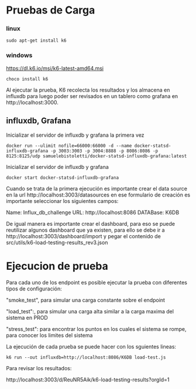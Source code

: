 # Pruebas de Carga

### linux
`sudo apt-get install k6`

### windows 
https://dl.k6.io/msi/k6-latest-amd64.msi

`choco install k6`

Al ejecutar la prueba, K6 recolecta los resultados y los almacena en influxdb para luego poder ser revisados en un tablero como grafana
en http://localhost:3000.

## influxdb, Grafana
Inicializar el servidor de influxdb y grafana la primera vez
```
docker run --ulimit nofile=66000:66000 -d --name docker-statsd-influxdb-grafana -p 3003:3003 -p 3004:8888 -p 8086:8086 -p 8125:8125/udp samuelebistoletti/docker-statsd-influxdb-grafana:latest
```

Inicializar el servidor de influxdb y grafana 
```
docker start docker-statsd-influxdb-grafana
```

Cuando se trata de la primera ejecución es importante crear el data source en la url 
http://localhost:3003/datasources en ese formulario de creación es importante seleccionar los siguientes campos:

Name: Influx_db_challenge
URL: http://localhost:8086
DATABase:  K6DB

De igual manera es importante crear el dashboard, para eso se puede reutilizar algunos dashboard que ya existen, para ello se debe ir a http://localhost:3003/dashboard/import y pegar el contenido de
src/utils/k6-load-testing-results_rev3.json

# Ejecucion de prueba

Para cada uno de los endpoint es posible ejecutar la prueba con diferentes tipos de configuración:

"smoke_test", para simular una carga constante sobre el endpoint

"load_test":, para simular una carga alta similar a la carga maxima del sistema en PROD

"stress_test": para encontrar los puntos en los cuales el sistema se rompe, para conocer los limites del sistema

La ejecución de cada prueba se puede hacer con los sguientes lineas:
```
k6 run --out influxdb=http://localhost:8086/K6DB load-test.js
```

Para revisar los resultados:

http://localhost:3003/d/ReuNR5Aik/k6-load-testing-results?orgId=1
